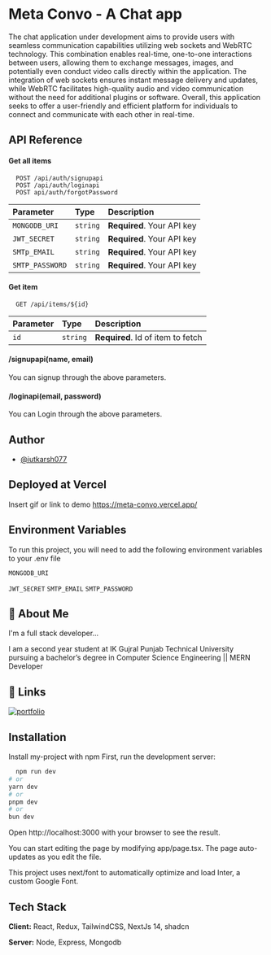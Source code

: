 
# Meta Convo - A Chat app

The chat application under development aims to provide users with seamless communication capabilities utilizing web sockets and WebRTC technology. This combination enables real-time, one-to-one interactions between users, allowing them to exchange messages, images, and potentially even conduct video calls directly within the application. The integration of web sockets ensures instant message delivery and updates, while WebRTC facilitates high-quality audio and video communication without the need for additional plugins or software. Overall, this application seeks to offer a user-friendly and efficient platform for individuals to connect and communicate with each other in real-time.


## API Reference

#### Get all items

```http
  POST /api/auth/signupapi
  POST /api/auth/loginapi
  POST api/auth/forgotPassword

```

| Parameter | Type     | Description                |
| :-------- | :------- | :------------------------- |
| `MONGODB_URI` | `string` | **Required**. Your API key |
| `JWT_SECRET` | `string` | **Required**. Your API key |
| `SMTp_EMAIL` | `string` | **Required**. Your API key |
| `SMTP_PASSWORD` | `string` | **Required**. Your API key |

#### Get item

```http
  GET /api/items/${id}
```

| Parameter | Type     | Description                       |
| :-------- | :------- | :-------------------------------- |
| `id`      | `string` | **Required**. Id of item to fetch |

#### /signupapi(name, email)

You can signup through the above parameters.

#### /loginapi(email, password)

You can Login through the above parameters.



## Author

- [@iutkarsh077](https://github.com/iutkarsh077)


## Deployed at Vercel

Insert gif or link to demo
https://meta-convo.vercel.app/
## Environment Variables

To run this project, you will need to add the following environment variables to your .env file

`MONGODB_URI`

`JWT_SECRET`
`SMTP_EMAIL`
`SMTP_PASSWORD`

## 🚀 About Me
I'm a full stack developer...

I am a second year student at IK Gujral Punjab Technical University pursuing a bachelor’s degree in Computer Science Engineering || MERN Developer
## 🔗 Links
[![portfolio](https://img.shields.io/badge/my_portfolio-000?style=for-the-badge&logo=ko-fi&logoColor=white)](https://iutkarsh077.github.io/Portfolio/)


## Installation

Install my-project with npm
First, run the development server:
```bash
  npm run dev
# or
yarn dev
# or
pnpm dev
# or
bun dev
```

Open http://localhost:3000 with your browser to see the result.

You can start editing the page by modifying app/page.tsx. The page auto-updates as you edit the file.

This project uses next/font to automatically optimize and load Inter, a custom Google Font.
    
## Tech Stack

**Client:** React, Redux, TailwindCSS, NextJs 14, shadcn

**Server:** Node, Express, Mongodb



